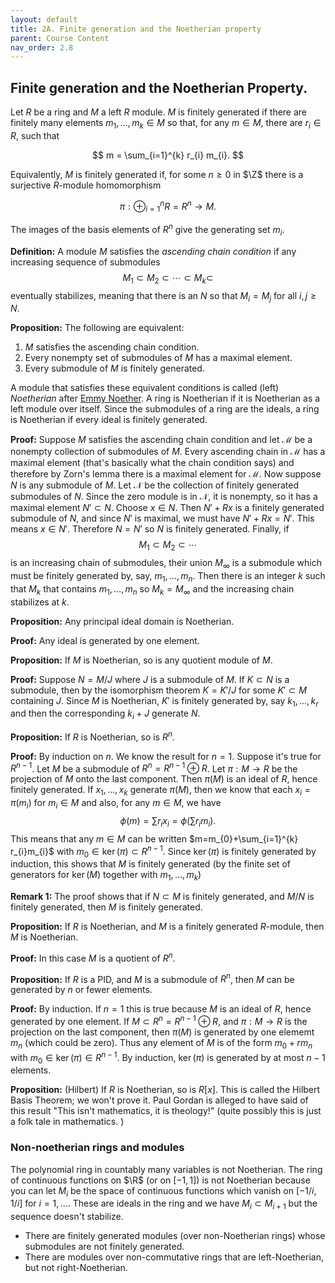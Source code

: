 ```yaml
---
layout: default
title: 2A. Finite generation and the Noetherian property
parent: Course Content
nav_order: 2.8
---
```


## Finite generation and the Noetherian Property.

Let $R$ be a ring and $M$ a left $R$ module.   $M$ is finitely generated if there are finitely
many elements $m_1,\ldots, m_k\in M$ so that, for any $m\in M$, there are $r_i\in R$, such
that

$$
m = \sum_{i=1}^{k} r_{i} m_{i}.
$$

Equivalently, $M$ is finitely generated if, for some $n\ge 0$ in $\Z$ there is a surjective $R$-module homomorphism 

$$
\pi: \oplus_{i=1}^{n} R =R^{n}\to M. 
$$

The images of the basis elements of $R^{n}$ give the generating set $m_{i}$. 

**Definition:** A module $M$ satisfies the *ascending chain condition* if any increasing sequence of submodules
$$
M_{1}\subset M_{2}\subset\cdots\subset M_{k}\subset
$$
eventually stabilizes, meaning that there is an $N$ so that $M_{i}=M_{j}$ for all $i,j\ge N$.

**Proposition:** The following are equivalent:

1.  $M$ satisfies the ascending chain condition.
2.  Every nonempty set of submodules of $M$ has a maximal element.
3.  Every submodule of $M$ is finitely generated.

A module that satisfies these equivalent conditions is called (left) *Noetherian* after [Emmy Noether](https://en.wikipedia.org/wiki/Emmy_Noether).
A ring is Noetherian if it is Noetherian as a left module over itself.  Since the submodules of a ring are the ideals, a ring is Noetherian
if every ideal is finitely generated.

**Proof:** Suppose $M$ satisfies the ascending chain condition and let $\mathcal{M}$ be a nonempty collection of submodules of $M$.  Every ascending
chain in $\mathcal{M}$ has a maximal element (that's basically what the chain condition says) and therefore by Zorn's lemma there is a maximal element for $\mathcal{M}$. 
Now suppose $N$ is any submodule of $M$.  Let $\mathcal{N}$ be the collection of finitely generated submodules of $N$.  Since the zero module is in $\mathcal{N}$, it is nonempty,
so it has a maximal element $N'\subset N$.  Choose $x\in N$.  Then $N'+Rx$ is a finitely generated submodule of $N$, and since $N'$ is maximal, we must have  $N'+Rx=N'$.  This means $x\in N'$.  Therefore $N=N'$ so $N$ is finitely
generated.  Finally, if 
$$
M_1\subset M_2\subset \cdots
$$
 is an increasing chain of submodules, their union $M_{\infty}$ is a submodule which must be finitely generated by, say, $m_1,\ldots, m_n$.  Then
there is an integer $k$ such that $M_{k}$ that contains $m_1,\ldots, m_n$ so $M_{k}=M_{\infty}$ and the increasing chain stabilizes at $k$.

**Proposition:** Any principal ideal domain is Noetherian. 

**Proof:** Any ideal is generated by one element. 

**Proposition:** If $M$ is Noetherian, so is any quotient module of $M$.

**Proof:** Suppose $N=M/J$ where $J$ is a submodule of $M$.  If $K\subset N$ is a submodule, then by the isomorphism theorem $K=K'/J$ for some $K'\subset M$ containing $J$.  Since $M$
is Noetherian, $K'$ is finitely generated by, say $k_1,\ldots, k_r$ and then the corresponding $k_{i}+J$ generate $N$.

**Proposition:** If $R$ is Noetherian, so is $R^{n}$.

**Proof:** By induction on $n$.  We know the result for $n=1$.  Suppose it's true for $R^{n-1}$.  Let $M$ be a submodule of $R^{n}=R^{n-1}\oplus R$. Let $\pi: M\to R$ be the 
projection of $M$ onto the last component.  Then $\pi(M)$ is an ideal of $R$, hence finitely generated.  If $x_1,\ldots,x_k$ generate $\pi(M)$, then we know that each $x_i=\pi(m_i)$ for
$m_i\in M$ and also, for any $m\in M$, we have
$$
\phi(m)=\sum r_i x_i =\phi(\sum r_{i}m_{i}).
$$
This means that any $m\in M$ can be written $m=m_{0}+\sum_{i=1}^{k} r_{i}m_{i}$ with $m_{0}\in \ker(\pi)\subset R^{n-1}$.  Since $\ker(\pi)$ is finitely generated by induction, this shows
that $M$ is finitely generated (by the finite set of generators for $\ker(M)$ together with $m_1,\ldots, m_k$)

**Remark 1:** The proof shows that if $N\subset M$ is finitely generated, and $M/N$ is finitely generated, then $M$ is finitely generated.



**Proposition:** If $R$ is Noetherian, and $M$ is a finitely generated $R$-module, then $M$ is Noetherian. 

**Proof:** In this case $M$ is a quotient of $R^{n}$. 

**Proposition:** If $R$ is a PID, and $M$ is a submodule of $R^{n}$, then $M$ can be generated by $n$ or fewer elements.

**Proof:** By induction.  If $n=1$ this is true because $M$ is an ideal of $R$, hence generated by one element.  If $M\subset R^{n}=R^{n-1}\oplus R$, and $\pi: M\to R$ is the
projection on the last component, then $\pi(M)$ is generated by one elememt $m_{n}$ (which could be zero). Thus any element of $M$ is of the form $m_{0}+rm_{n}$ with $m_{0}\in\ker(\pi)\in R^{n-1}.$
By induction, $\ker(\pi)$ is generated by at most $n-1$ elements.

**Proposition:** (Hilbert) If $R$ is Noetherian, so is $R[x]$. This is called the Hilbert Basis Theorem; we won't prove it.  Paul Gordan is alleged to have said of this result "This isn't mathematics, it is theology!" (quite possibly this is just a folk tale in mathematics. )

### Non-noetherian rings and modules

The polynomial ring in countably many variables is not Noetherian.  The ring of continuous functions on $\R$ (or on $[-1,1]$) is not Noetherian because you can let $M_{i}$ be the space of continuous functions
which vanish on $[-1/i,1/i]$ for $i=1,\ldots$. These are ideals in the ring and we have $M_{i}\subset M_{i+1}$ but the sequence doesn't stabilize. 

- There are finitely generated modules (over non-Noetherian rings) whose submodules are not finitely generated.
- There are modules over non-commutative rings that are left-Noetherian, but not right-Noetherian.
